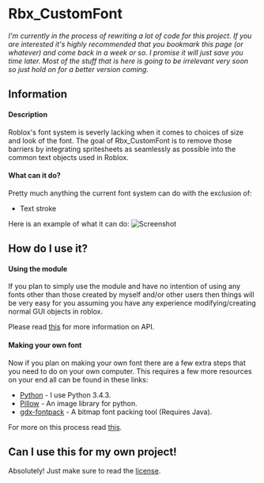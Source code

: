# Rbx_CustomFont

*I'm currently in the process of rewriting a lot of code for this project. If you are interested it's highly recommended that you bookmark this page (or whatever) and come back in a week or so. I promise it will just save you time later. Most of the stuff that is here is going to be irrelevant very soon so just hold on for a better version coming.*

## Information

#### Description

Roblox's font system is severly lacking when it comes to choices of size and look of the font. The goal of Rbx_CustomFont is to remove those barriers by integrating spritesheets as seamlessly as possible into the common text objects used in Roblox.

#### What can it do?

Pretty much anything the current font system can do with the exclusion of:
- Text stroke

Here is an example of what it can do:
![Screenshot](http://i.imgur.com/ubxLZAc.png)

## How do I use it?

#### Using the module

If you plan to simply use the module and have no intention of using any fonts other than those created by myself and/or other users then things will be very easy for you assuming you have any experience modifying/creating normal GUI objects in roblox.

Please read [this](https://github.com/EgoMoose/Rbx_CustomFont/wiki/API) for more information on API. 

#### Making your own font

Now if you plan on making your own font there are a few extra steps that you need to do on your own computer. This requires a few more resources on your end all can be found in these links:
- [Python](https://www.python.org/) - I use Python 3.4.3.
- [Pillow](https://github.com/python-pillow/Pillow) - An image library for python.
- [gdx-fontpack](https://github.com/mattdesl/gdx-fontpack) - A bitmap font packing tool (Requires Java).

For more on this process read [this](https://github.com/EgoMoose/Rbx_CustomFont/wiki/Making-your-own-font).

## Can I use this for my own project!

Absolutely! Just make sure to read the [license](https://github.com/EgoMoose/Rbx_CustomFont/blob/master/LICENSE).
